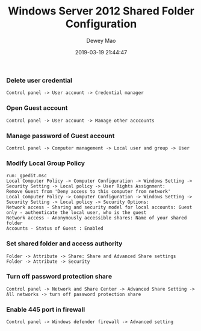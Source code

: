 ﻿--- 
layout: post 
title: "Windows Server 2012 Shared Folder Configuration" 
date: 2019-03-19 21:44:47 
author: Dewey Mao 
categories: Server 
--- 

### Delete user credential
```
Control panel -> User account -> Credential manager
```

### Open Guest account
```
Control panel -> User account -> Manage other acccounts
```

### Manage password of Guest account
```
Control panel -> Computer management -> Local user and group -> User
```

### Modify Local Group Policy
```
run: gpedit.msc
Local Computer Policy -> Computer Configuration -> Windows Setting -> Security Setting -> Local policy -> User Rights Assignment:
Remove Guest from 'Deny access to this computer from network'
Local Computer Policy -> Computer Configuration -> Windows Setting -> Security Setting -> Local policy -> Security Options:
Network access - Sharing and security model for local accounts: Guest only - authenticate the local user, who is the guest
Network access - Anonymously accessible shares: Name of your shared folder
Accounts - Status of Guest : Enabled
```

### Set shared folder and access authority
```
Folder -> Attribute -> Share: Share and Advanced Share settings
Folder -> Attribute -> Security
```

### Turn off password protection share
```
Control panel -> Network and Share Center -> Advanced Share Setting -> All networks -> turn off password protection share
```

### Enable 445 port in firewall
```
Control panel -> Windows defender firewall -> Advanced setting
```
